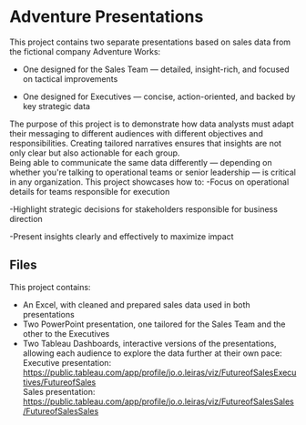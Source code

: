 # Adventure Presentations
This project contains two separate presentations based on sales data from the fictional company Adventure Works:
- One designed for the Sales Team — detailed, insight-rich, and focused on tactical improvements

- One designed for Executives — concise, action-oriented, and backed by key strategic data

The purpose of this project is to demonstrate how data analysts must adapt their messaging to different audiences with different objectives and responsibilities. Creating tailored narratives ensures that insights are not only clear but also actionable for each group.  
Being able to communicate the same data differently — depending on whether you're talking to operational teams or senior leadership — is critical in any organization. This project showcases how to:
-Focus on operational details for teams responsible for execution

-Highlight strategic decisions for stakeholders responsible for business direction

-Present insights clearly and effectively to maximize impact

## Files
This project contains: 
- An Excel, with cleaned and prepared sales data used in both presentations
- Two PowerPoint presentation, one tailored for the Sales Team and the other to the Executives
- Two Tableau Dashboards, interactive versions of the presentations, allowing each audience to explore the data further at their own pace: 
Executive presentation: https://public.tableau.com/app/profile/jo.o.leiras/viz/FutureofSalesExecutives/FutureofSales  
Sales presentation: https://public.tableau.com/app/profile/jo.o.leiras/viz/FutureofSalesSales/FutureofSalesSales

